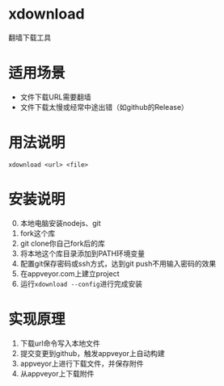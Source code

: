 # xdownload
翻墙下载工具

# 适用场景
- 文件下载URL需要翻墙
- 文件下载太慢或经常中途出错（如github的Release）

# 用法说明
```xdownload <url> <file>```

# 安装说明
0. 本地电脑安装nodejs、git
1. fork这个库
2. git clone你自己fork后的库
3. 将本地这个库目录添加到PATH环境变量
4. 配置git保存密码或ssh方式，达到git push不用输入密码的效果
5. 在appveyor.com上建立project
6. 运行```xdownload --config```进行完成安装

# 实现原理
1. 下载url命令写入本地文件
2. 提交变更到github，触发appveyor上自动构建
3. appveyor上进行下载文件，并保存附件
4. 从appveyor上下载附件




